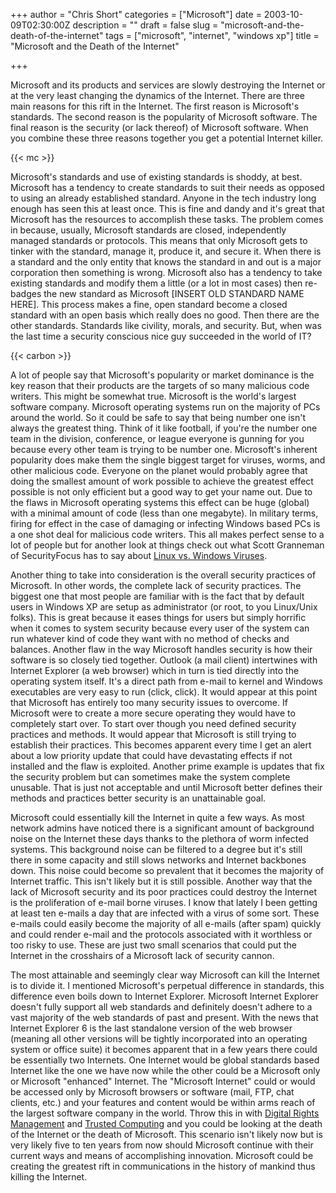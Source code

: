 +++
author = "Chris Short"
categories = ["Microsoft"]
date = 2003-10-09T02:30:00Z
description = ""
draft = false
slug = "microsoft-and-the-death-of-the-internet"
tags = ["microsoft", "internet", "windows xp"]
title = "Microsoft and the Death of the Internet"

+++

Microsoft and its products and services are slowly destroying the Internet or at the very least changing the dynamics of the Internet. There are three main reasons for this rift in the Internet. The first reason is Microsoft's standards. The second reason is the popularity of Microsoft software. The final reason is the security (or lack thereof) of Microsoft software. When you combine these three reasons together you get a potential Internet killer.

{{< mc >}}

Microsoft's standards and use of existing standards is shoddy, at best. Microsoft has a tendency to create standards to suit their needs as opposed to using an already established standard. Anyone in the tech industry long enough has seen this at least once. This is fine and dandy and it's great that Microsoft has the resources to accomplish these tasks. The problem comes in because, usually, Microsoft standards are closed, independently managed standards or protocols. This means that only Microsoft gets to tinker with the standard, manage it, produce it, and secure it. When there is a standard and the only entity that knows the standard in and out is a major corporation then something is wrong. Microsoft also has a tendency to take existing standards and modify them a little (or a lot in most cases) then re-badges the new standard as Microsoft [INSERT OLD STANDARD NAME HERE]. This process makes a fine, open standard become a closed standard with an open basis which really does no good. Then there are the other standards. Standards like civility, morals, and security. But, when was the last time a security conscious nice guy succeeded in the world of IT?

{{< carbon >}}

A lot of people say that Microsoft's popularity or market dominance is the key reason that their products are the targets of so many malicious code writers. This might be somewhat true. Microsoft is the world's largest software company. Microsoft operating systems run on the majority of PCs around the world. So it could be safe to say that being number one isn't always the greatest thing. Think of it like football, if you're the number one team in the division, conference, or league everyone is gunning for you because every other team is trying to be number one. Microsoft's inherent popularity does make them the single biggest target for viruses, worms, and other malicious code. Everyone on the planet would probably agree that doing the smallest amount of work possible to achieve the greatest effect possible is not only efficient but a good way to get your name out. Due to the flaws in Microsoft operating systems this effect can be huge (global) with a minimal amount of code (less than one megabyte). In military terms, firing for effect in the case of damaging or infecting Windows based PCs is a one shot deal for malicious code writers. This all makes perfect sense to a lot of people but for another look at things check out what Scott Granneman of SecurityFocus has to say about [Linux vs. Windows Viruses](http://www.theregister.co.uk/2003/10/06/linux_vs_windows_viruses/).

Another thing to take into consideration is the overall security practices of Microsoft. In other words, the complete lack of security practices. The biggest one that most people are familiar with is the fact that by default users in Windows XP are setup as administrator (or root, to you Linux/Unix folks). This is great because it eases things for users but simply horrific when it comes to system security because every user of the system can run whatever kind of code they want with no method of checks and balances. Another flaw in the way Microsoft handles security is how their software is so closely tied together. Outlook (a mail client) intertwines with Internet Explorer (a web browser) which in turn is tied directly into the operating system itself. It's a direct path from e-mail to kernel and Windows executables are very easy to run (click, click). It would appear at this point that Microsoft has entirely too many security issues to overcome. If Microsoft were to create a more secure operating they would have to completely start over. To start over though you need defined security practices and methods. It would appear that Microsoft is still trying to establish their practices. This becomes apparent every time I get an alert about a low priority update that could have devastating effects if not installed and the flaw is exploited. Another prime example is updates that fix the security problem but can sometimes make the system complete unusable. That is just not acceptable and until Microsoft better defines their methods and practices better security is an unattainable goal.

Microsoft could essentially kill the Internet in quite a few ways. As most network admins have noticed there is a significant amount of background noise on the Internet these days thanks to the plethora of worm infected systems. This background noise can be filtered to a degree but it's still there in some capacity and still slows networks and Internet backbones down. This noise could become so prevalent that it becomes the majority of Internet traffic. This isn't likely but it is still possible. Another way that the lack of Microsoft security and its poor practices could destroy the Internet is the proliferation of e-mail borne viruses. I know that lately I been getting at least ten e-mails a day that are infected with a virus of some sort. These e-mails could easily become the majority of all e-mails (after spam) quickly and could render e-mail and the protocols associated with it worthless or too risky to use. These are just two small scenarios that could put the Internet in the crosshairs of a Microsoft lack of security cannon.

The most attainable and seemingly clear way Microsoft can kill the Internet is to divide it. I mentioned Microsoft's perpetual difference in standards, this difference even boils down to Internet Explorer. Microsoft Internet Explorer doesn't fully support all web standards and definitely doesn't adhere to a vast majority of the web standards of past and present. With the news that Internet Explorer 6 is the last standalone version of the web browser (meaning all other versions will be tightly incorporated into an operating system or office suite) it becomes apparent that in a few years there could be essentially two Internets. One Internet would be global standards based Internet like the one we have now while the other could be a Microsoft only or Microsoft "enhanced" Internet. The "Microsoft Internet" could or would be accessed only by Microsoft browsers or software (mail, FTP, chat clients, etc.) and your features and content would be within arms reach of the largest software company in the world. Throw this in with [Digital Rights Management](https://www.google.com/search?q=digital+rights+management&gws_rd=ssl) and [Trusted Computing](https://www.google.com/search?q=trusted+computing&gws_rd=ssl) and you could be looking at the death of the Internet or the death of Microsoft. This scenario isn't likely now but is very likely five to ten years from now should Microsoft continue with their current ways and means of accomplishing innovation. Microsoft could be creating the greatest rift in communications in the history of mankind thus killing the Internet.


